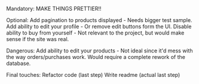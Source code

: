 Mandatory:
MAKE THINGS PRETTIER!!

Optional:
Add pagination to products displayed - Needs bigger test sample.
Add ability to edit your profile - Or remove edit buttons form the UI.
Disable ability to buy from yourself - Not relevant to the project, but would make sense if the site was real.

Dangerous:
Add ability to edit your products - Not ideal since it'd mess with the way orders/purchases work. Would require a complete rework of the database.

Final touches:
Refactor code (last step)
Write readme (actual last step)